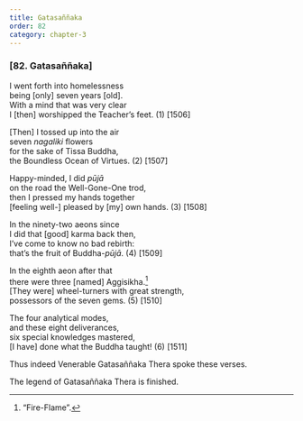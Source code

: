 ```yaml
---
title: Gatasaññaka
order: 82
category: chapter-3
---
```


### \[82. Gatasaññaka\]

I went forth into homelessness  
being \[only\] seven years \[old\].  
With a mind that was very clear  
I \[then\] worshipped the Teacher’s feet. (1) \[1506\]

\[Then\] I tossed up into the air  
seven *nagaliki* flowers  
for the sake of Tissa Buddha,  
the Boundless Ocean of Virtues. (2) \[1507\]

Happy-minded, I did *pūjā*  
on the road the Well-Gone-One trod,  
then I pressed my hands together  
\[feeling well-\] pleased by \[my\] own hands. (3) \[1508\]

In the ninety-two aeons since  
I did that \[good\] karma back then,  
I’ve come to know no bad rebirth:  
that’s the fruit of Buddha-*pūjā*. (4) \[1509\]

In the eighth aeon after that  
there were three \[named\] Aggisikha.[^1]  
\[They were\] wheel-turners with great strength,  
possessors of the seven gems. (5) \[1510\]

The four analytical modes,  
and these eight deliverances,  
six special knowledges mastered,  
\[I have\] done what the Buddha taught! (6) \[1511\]

Thus indeed Venerable Gatasaññaka Thera spoke these verses.

The legend of Gatasaññaka Thera is finished.

[^1]: “Fire-Flame”.
